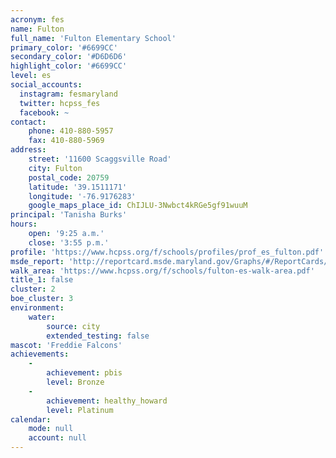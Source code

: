 ```yaml
---
acronym: fes
name: Fulton
full_name: 'Fulton Elementary School'
primary_color: '#6699CC'
secondary_color: '#D6D6D6'
highlight_color: '#6699CC'
level: es
social_accounts:
  instagram: fesmaryland
  twitter: hcpss_fes
  facebook: ~
contact:
    phone: 410-880-5957
    fax: 410-880-5969
address:
    street: '11600 Scaggsville Road'
    city: Fulton
    postal_code: 20759
    latitude: '39.1511171'
    longitude: '-76.9176283'
    google_maps_place_id: ChIJLU-3Nwbct4kRGe5gf91wuuM
principal: 'Tanisha Burks'
hours:
    open: '9:25 a.m.'
    close: '3:55 p.m.'
profile: 'https://www.hcpss.org/f/schools/profiles/prof_es_fulton.pdf'
msde_report: 'http://reportcard.msde.maryland.gov/Graphs/#/ReportCards/ReportCardSchool/1//1/13/0525/'
walk_area: 'https://www.hcpss.org/f/schools/fulton-es-walk-area.pdf'
title_1: false
cluster: 2
boe_cluster: 3
environment:
    water:
        source: city
        extended_testing: false
mascot: 'Freddie Falcons'
achievements:
    -
        achievement: pbis
        level: Bronze
    -
        achievement: healthy_howard
        level: Platinum
calendar:
    mode: null
    account: null
---
```

